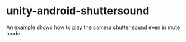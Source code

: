 unity-android-shuttersound
==========================

An example shows how to play the camera shutter sound even in mute mode.